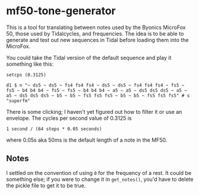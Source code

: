 mf50-tone-generator
===================

This is a tool for translating between notes used by the Byonics
MicroFox 50, those used by Tidalcycles, and frequencies. The idea is
to be able to generate and test out new sequences in Tidal before
loading them into the MicroFox.

You could take the Tidal version of the default sequence and play it
something like this:

```
setcps (0.3125)

d1 $ n "~ ds5 ~ ds5 ~ fs4 fs4 fs4 ~ ds5 ~ ds5 ~ fs4 fs4 fs4 ~ fs5 ~ fs5 ~ b4 b4 b4 ~ fs5 ~ fs5 ~ b4 b4 b4 ~ a5 ~ a5 ~ ds5 ds5 ds5 ~ a5 ~ a5 ~ ds5 ds5 ds5 ~ b5 ~ b5 ~ fs5 fs5 fs5 ~ b5 ~ b5 ~ fs5 fs5 fs5" # s "superfm"
```

There is some clicking; I haven't yet figured out how to filter it or
use an envelope. The cycles per second value of 0.3125 is

```
1 second / (64 steps * 0.05 seconds)
```

where 0.05s aka 50ms is the default length of a note in the MF50.

Notes
-----

I settled on the convention of using `0` for the frequency of a
rest. It could be something else; if you were to change it in
`get_notes()`, you'd have to delete the pickle file to get it to be
true.
